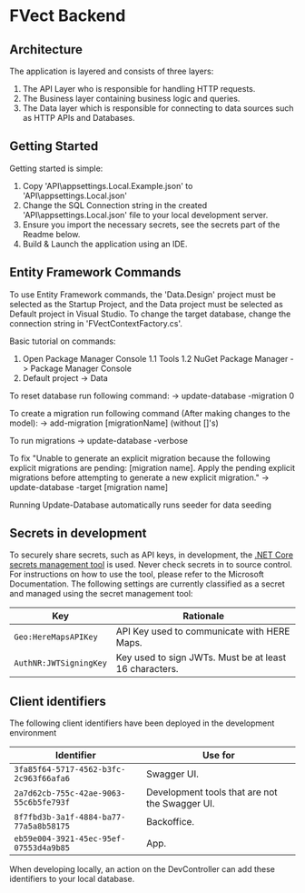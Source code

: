 # FVect Backend

## Architecture

The application is layered and consists of three layers:

1. The API Layer who is responsible for handling HTTP requests.
2. The Business layer containing business logic and queries.
3. The Data layer which is responsible for connecting to data sources such as HTTP APIs and Databases.

## Getting Started

Getting started is simple:

1. Copy 'API\appsettings.Local.Example.json' to 'API\appsettings.Local.json'
2. Change the SQL Connection string in the created 'API\appsettings.Local.json' file to your local development server.
3. Ensure you import the necessary secrets, see the secrets part of the Readme below.
4. Build & Launch the application using an IDE.

## Entity Framework Commands

To use Entity Framework commands, the 'Data.Design' project must be selected as the Startup Project, and the Data project must be selected as Default project in Visual Studio. 
To change the target database, change the connection string in 'FVectContextFactory.cs'.

Basic tutorial on commands:

1. Open Package Manager Console
	1.1 Tools
	1.2 NuGet Package Manager -> Package Manager Console
2. Default project -> Data

To reset database run following command:
	-> update-database -migration 0

To create a migration run following command (After making changes to the model):
	-> add-migration [migrationName] (without []'s)

To run migrations
	-> update-database -verbose


To fix "Unable to generate an explicit migration because the following explicit migrations are pending: [migration name].
Apply the pending explicit migrations before attempting to generate a new explicit migration."
	-> update-database -target [migration name]

Running Update-Database automatically runs seeder for data seeding

## Secrets in development

To securely share secrets, such as API keys, in development,
the [.NET Core secrets management tool](https://docs.microsoft.com/en-us/aspnet/core/security/app-secrets?view=aspnetcore-3.1) is used.
Never check secrets in to source control. For instructions on how to use the tool, please refer to the Microsoft Documentation.
The following settings are currently classified as a secret and managed using the secret management tool:

| Key  | Rationale |
|------|-----------|
| `Geo:HereMapsAPIKey` | API Key used to communicate with HERE Maps. |
| `AuthNR:JWTSigningKey` | Key used to sign JWTs. Must be at least 16 characters. |

## Client identifiers

The following client identifiers have been deployed in the development environment

| Identifier | Use for |
|------------|---------|
| `3fa85f64-5717-4562-b3fc-2c963f66afa6` | Swagger UI. |
| `2a7d62cb-755c-42ae-9063-55c6b5fe793f` | Development tools that are not the Swagger UI. |
| `8f7fbd3b-3a1f-4884-ba77-77a5a8b58175` | Backoffice. |
| `eb59e004-3921-45ec-95ef-07553d4a9b85` | App. |

When developing locally, an action on the DevController can add these identifiers
to your local database.
